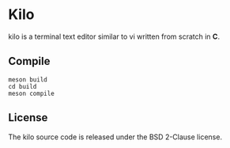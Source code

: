 # Kilo

kilo is a terminal text editor similar to vi written from scratch in **C**.

## Compile

    meson build
    cd build
    meson compile

## License

The kilo source code is released under the BSD 2-Clause license.
